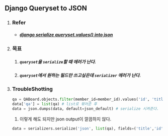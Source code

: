## Django Queryset to JSON

1. ### Refer

   - ##### [django serialize queryset.values() into json](https://stackoverflow.com/questions/7650448/django-serialize-queryset-values-into-json)

2. ### 목표

   1. ##### `queryset`을 `serialize`할 때 에러가 난다.

   2. ##### `queryset`에서 원하는 필드만 쓰고싶은데 `serializer` 에러가 난다.

3. ### TroubleShotting

   ```python
   qa = QABoard.objects.filter(member_id=member_id).values('id', 'title', 'reg_time', 'is_secret', 'is_answered') # 원하는 데이터만 뽑아낸다.
   data['qa'] = list(qa) # list로 묶어준 후 
   data = json.dumps(data, default=json_default) # serialize 시켜준다.
   ```

   1. 이렇게 해도 되지만 json output이 깔끔하지 않다.

   ```python
   data = serializers.serialize('json', list(qa), fields=('title','id')) 
   ```

   ​

